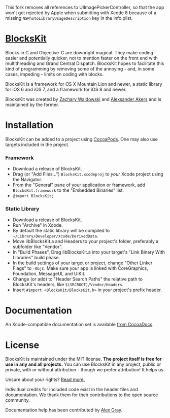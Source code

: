This fork removes all references to UIImagePickerController, so that the app won't get rejected by Apple when submitting with Xcode 8 because of a missing `NSPhotoLibraryUsageDescription` key in the info.plist.

[BlocksKit](https://zwaldowski.github.io/BlocksKit)
===================================================

Blocks in C and Objective-C are downright magical.  They make coding easier and potentially quicker, not to mention faster on the front end with multithreading and Grand Central Dispatch.  BlocksKit hopes to facilitate this kind of programming by removing some of the annoying - and, in some cases, impeding - limits on coding with blocks.

BlocksKit is a framework for OS X Mountain Lion and newer, a static library for iOS 6 and iOS 7, and a framework for iOS 8 and newer.

BlocksKit was created by [Zachary Waldowski](https://github.com/zwaldowski) and [Alexsander Akers](https://github.com/a2) and is maintained by the former.

Installation
============

BlocksKit can be added to a project using [CocoaPods](https://github.com/cocoapods/cocoapods). One may also use targets included in the project.

### Framework

* Download a release of BlocksKit.
* Drag (or "Add Files...") `BlocksKit.xcodeproj` to *your* Xcode project using
the Navigator.
* From the "General" pane of your application or framework, add
`BlocksKit.framework` to the "Embedded Binaries" list.
* `@import BlocksKit;`

### Static Library

* Download a release of BlocksKit.
* Run "Archive" in Xcode.
* By default the static library will be compiled to `~/Library/Developer/Xcode/DerivedData`.
* Move libBlocksKit.a and Headers to your project's folder, preferably a subfolder like "Vendor".
* In "Build Phases", Drag libBlocksKit.a into your target's "Link Binary With Libraries" build phase.
* In the build settings of your target or project, change "Other Linker Flags" to `-ObjC`. Make sure your app is linked with CoreGraphics, Foundation, MessageUI, and UIKit.
* Change (or add) to "Header Search Paths" the relative path to BlocksKit's headers, like `$(SRCROOT)/Vendor/Headers`.
* Insert `#import <BlocksKit/BlocksKit.h>` in your project's prefix header.

Documentation
=============

An Xcode-compatible documentation set is available [from CocoaDocs](http://cocoadocs.org/docsets/BlocksKit/).

License
=======

BlocksKit is maintained under the MIT license.  **The project itself is free for use in any and all projects.**  You can use BlocksKit in any project, public or private, with or without attribution - though we prefer attribution! It helps us.

Unsure about your rights?  [Read more.](http://opensource.org/licenses/MIT)

Individual credits for included code exist in the header files and documentation. We thank them for their contributions to the open source community.

Documentation help has been contributed by [Alex Gray](https://github.com/mralexgray).


